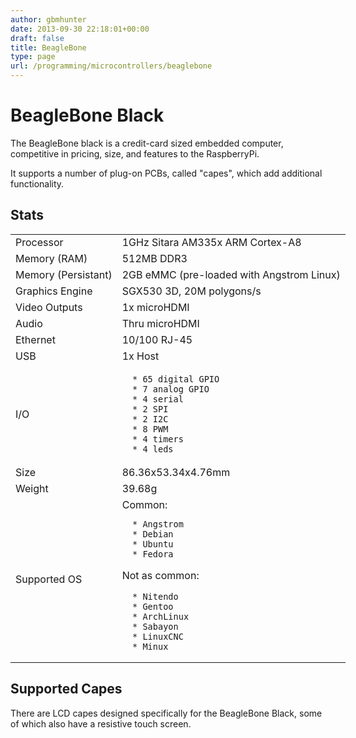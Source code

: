 ```yaml
---
author: gbmhunter
date: 2013-09-30 22:18:01+00:00
draft: false
title: BeagleBone
type: page
url: /programming/microcontrollers/beaglebone
---
```


# BeagleBone Black


The BeagleBone black is a credit-card sized embedded computer, competitive in pricing, size, and features to the RaspberryPi.

It supports a number of plug-on PCBs, called "capes", which add additional functionality.


## Stats


<table style="width: 600px;" border="0" >
<tbody >
<tr >

<td >Processor
</td>

<td >1GHz Sitara AM335x ARM Cortex-A8
</td>
</tr>
<tr >

<td >Memory (RAM)
</td>

<td >512MB DDR3
</td>
</tr>
<tr >

<td >Memory (Persistant)
</td>

<td >2GB eMMC (pre-loaded with Angstrom Linux)
</td>
</tr>
<tr >

<td >Graphics Engine
</td>

<td >SGX530 3D, 20M polygons/s
</td>
</tr>
<tr >

<td >Video Outputs
</td>

<td >1x microHDMI
</td>
</tr>
<tr >

<td >Audio
</td>

<td >Thru microHDMI
</td>
</tr>
<tr >

<td >Ethernet
</td>

<td >10/100 RJ-45
</td>
</tr>
<tr >

<td >USB
</td>

<td >1x Host
</td>
</tr>
<tr >

<td >I/O
</td>

<td >



	  * 65 digital GPIO
	  * 7 analog GPIO
	  * 4 serial
	  * 2 SPI
	  * 2 I2C
	  * 8 PWM
	  * 4 timers
	  * 4 leds


</td>
</tr>
<tr >

<td >Size
</td>

<td >86.36x53.34x4.76mm
</td>
</tr>
<tr >

<td >Weight
</td>

<td >39.68g
</td>
</tr>
<tr >

<td >Supported OS
</td>

<td >Common:



	  * Angstrom
	  * Debian
	  * Ubuntu
	  * Fedora

Not as common:

	  * Nitendo
	  * Gentoo
	  * ArchLinux
	  * Sabayon
	  * LinuxCNC
	  * Minux


</td>
</tr>
</tbody>
</table>


## Supported Capes


There are LCD capes designed specifically for the BeagleBone Black, some of which also have a resistive touch screen.


